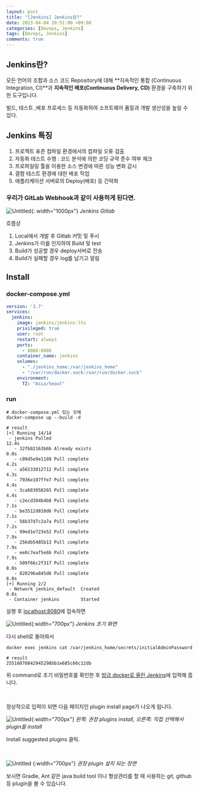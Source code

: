 ```yaml
---
layout: post
title: "[Jenkins] Jenkins란?"
date: 2023-04-04 20:51:00 +09:00
categories: [Devops, Jenkins]
tags: [Devops, Jenkins]
comments: true
---
```


## Jenkins란?

모든 언어의 조합과 소스 코드 Repository에 대해 **지속적인 통합 (Continuous Integration, CI)**과 **지속적인 배포(Continuous Delivery, CD)** 환경을 구축하기 위한 도구입니다.

빌드, 테스트 ,배포 프로세스 등 자동화하여 소프트웨어 품질과 개발 생산성을 높일 수 있다.

## Jenkins 특징

1. 프로젝트 표준 컴파일 환경에서의 컴파일 오류 검출
2. 자동화 테스트 수행 : 코드 분석에 의한 코딩 규약 준수 여부 체크
3. 프로파일링 툴을 이용한 소스 변경에 따른 성능 변화 감시
4. 결함 테스트 환경에 대한 배포 작업
5. 애플리케이션 서버로의 Deploy(배포) 등 간략화

### 우리가 GitLab Webhook과 같이 사용하게 된다면.

![Untitled](../../../assets/img/posts/jenkins/jenkins-gitlab.png){: width="1000px"}
_Jenkins Gitlab_

흐름상

1. Local에서 개발 후 Gitlab 커밋 및 푸시
2. Jenkins가 이를 인지하여 Build 및 test
3. Build가 성공할 경우 deploy서버로 전송
4. Build가 실패할 경우 log를 남기고 알림

## Install

### docker-compose.yml

```yml
version: '3.7'
services:
  jenkins:
    image: jenkins/jenkins:lts
    privileged: true
    user: root
    restart: always
    ports:
      - 8080:8080
    container_name: jenkins
    volumes:
      - "./jenkins_home:/var/jenkins_home"
      - "/var/run/docker.sock:/var/run/docker.sock"
    environment:
      TZ: "Asia/Seoul"
```

### run

```shell
# docker-compose.yml 있는 곳에
docker-compose up --build -d

# result
[+] Running 14/14
 - jenkins Pulled                                                                          12.4s
   - 32fb02163b6b Already exists                                                            0.0s
   - c09d5e9e1188 Pull complete                                                             4.2s
   - a56533012712 Pull complete                                                             4.3s
   - 7936e107ffe7 Pull complete                                                             4.4s
   - 3ca683058265 Pull complete                                                             4.4s
   - c2ecd304b4b8 Pull complete                                                             7.1s
   - be3512d810d6 Pull complete                                                             7.1s
   - 56b37d7c2a7a Pull complete                                                             7.2s
   - 99ed1e723e52 Pull complete                                                             7.9s 
   - 256db5485b13 Pull complete                                                             7.9s 
   - ee8c7eaf5e6b Pull complete                                                             7.9s 
   - 509f66c2f317 Pull complete                                                             8.0s 
   - 820296a845d6 Pull complete                                                             8.0s 
[+] Running 2/2
 - Network jenkins_default  Created                                                         0.0s 
 - Container jenkins        Started
```

실행 후 [localhost:8080](http://localhost:8080)에 접속하면

![Untitled](../../../assets/img/posts/jenkins/inital_jenkins_home.png){:width="700px"}
_Jenkins 초기 화면_

다시 shell로 돌아와서

```shell
docker exec jenkins cat /var/jenkins_home/secrets/initialAdminPassword

# result
25516070842945298bb1e685c66c12db
```

위 command로 초기 비밀번호를 확인한 후 [방금 docker로 올린 Jenkins](http://localhost:8080)에 입력해 줍니다.

<br/>

정상적으로 입력이 되면 다음 페이지인 plugin install page가 나오게 됩니다.

![Untitled](../../../assets/img/posts/jenkins/inital_install_plug_page.png){:width="700px"}
_왼쪽: 권장 plugins install, 오른쪽: 직접 선택해서 plugin들 install_

Install suggested plugins 클릭.

<br>

![Untitled](../../../assets/img/posts/jenkins/inital_install_plugin_progress_page.png)
{:width="700px"}
_권장 plugin 설치 되는 장면_

보시면 Gradle, Ant 같은 java build tool 이나 형상관리를 할 때 사용하는 git, github 등 plugin을 볼 수 있습니다.
